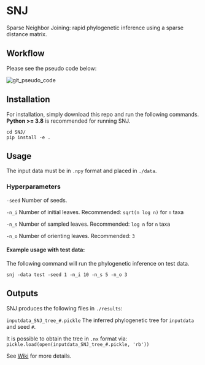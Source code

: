 # SNJ
Sparse Neighbor Joining: rapid phylogenetic inference using a sparse distance matrix.

## Workflow
Please see the pseudo code below:

![git_pseudo_code](https://github.com/kurtsemih/SNJ/assets/68644299/ee2eeac1-b632-4d84-a7b4-cd5974b86d09)


## Installation

For installation, simply download this repo and run the following commands. **Python >= 3.8** is recommended for running SNJ.

    cd SNJ/
    pip install -e .

## Usage

The input data must be in `.npy` format and placed in `./data`.

### Hyperparameters

`-seed` Number of seeds. 

`-n_i` Number of initial leaves. Recommended: `sqrt(n log n)` for `n` taxa

`-n_s` Number of sampled leaves. Recommended: `log n` for `n` taxa

`-n_o` Number of orienting leaves. Recommended: `3`

 #### Example usage with test data:
 
 The following command will run the phylogenetic inference on test data.

`snj -data test -seed 1 -n_i 10 -n_s 5 -n_o 3`

## Outputs
SNJ produces the following files in `./results`:

`inputdata_SNJ_tree_#.pickle` The inferred phylogenetic tree for `inputdata` and seed `#`. 

It is possible to obtain the tree in `.nx` format via:
 `pickle.load(open(inputdata_SNJ_tree_#.pickle, 'rb'))`


See [Wiki](https://github.com/kurtsemih/copyVAE/wiki) for more details.
